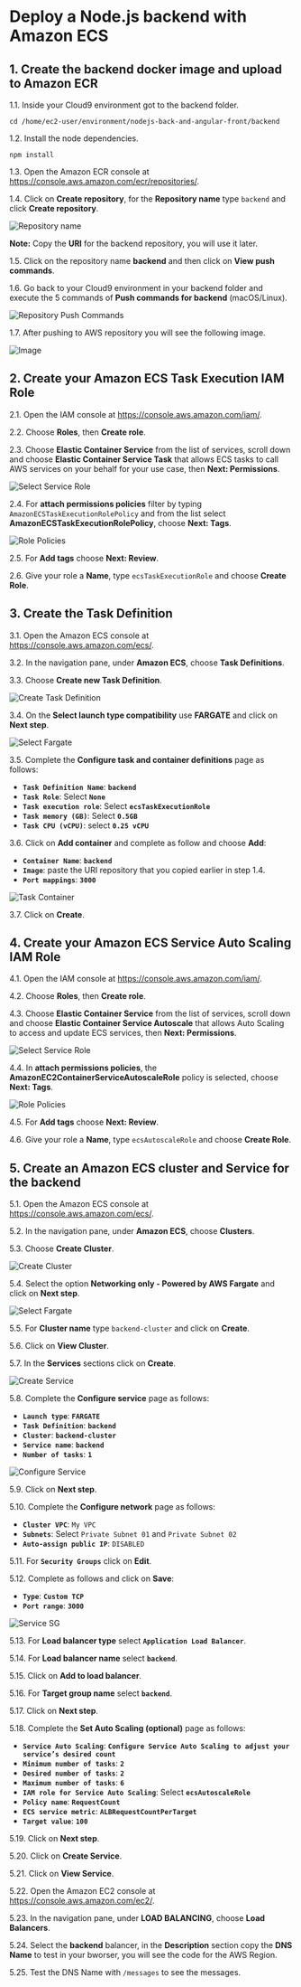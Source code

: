 # Deploy a Node.js backend with Amazon ECS

## 1. Create the backend docker image and upload to Amazon ECR

1.1\. Inside your Cloud9 environment got to the backend folder.

```
cd /home/ec2-user/environment/nodejs-back-and-angular-front/backend
```

1.2\. Install the node dependencies.

```
npm install
```

1.3\. Open the Amazon ECR console at https://console.aws.amazon.com/ecr/repositories/.

1.4\. Click on **Create repository**, for the **Repository name** type `backend` and click **Create repository**.

![Repository name](../images/repository-name.png)

**Note:** Copy the **URI** for the backend repository, you will use it later.

1.5\. Click on the repository name **backend** and then click on **View push commands**.

1.6\. Go back to your Cloud9 environment in your backend folder and execute the 5 commands of **Push commands for backend** (macOS/Linux).

![Repository Push Commands](../images/repository-push-commands.png)

1.7\. After pushing to AWS repository you will see the following image.

![Image](../images/ecr-image.png)

## 2. Create your Amazon ECS Task Execution IAM Role

2.1\. Open the IAM console at https://console.aws.amazon.com/iam/.

2.2\. Choose **Roles**, then **Create role**.

2.3\. Choose **Elastic Container Service** from the list of services, scroll down and choose **Elastic Container Service Task** that allows ECS tasks to call AWS services on your behalf for your use case, then **Next: Permissions**.

![Select Service Role](../images/ecs-role-create.png)

2.4\. For **attach permissions policies** filter by typing `AmazonECSTaskExecutionRolePolicy` and from the list select **AmazonECSTaskExecutionRolePolicy**, choose **Next: Tags**.

![Role Policies](../images/iam-role-policies.png)

2.5\. For **Add tags** choose **Next: Review**.

2.6\. Give your role a **Name**, type `ecsTaskExecutionRole` and choose **Create Role**.

## 3. Create the Task Definition

3.1\. Open the Amazon ECS console at https://console.aws.amazon.com/ecs/.

3.2\. In the navigation pane, under **Amazon ECS**, choose **Task Definitions**.

3.3\. Choose **Create new Task Definition**.

![Create Task Definition](../images/ecs-create-task.png)

3.4\. On the **Select launch type compatibility** use **FARGATE** and click on **Next step**.

![Select Fargate](../images/ecs-task-fargate.png)

3.5\. Complete the **Configure task and container definitions** page as follows:

* **``Task Definition Name``**: **``backend``**
* **``Task Role``**: Select **``None``**
* **``Task execution role``**: Select **``ecsTaskExecutionRole``**
* **``Task memory (GB)``**: Select **``0.5GB``**
* **``Task CPU (vCPU)``**: select **``0.25 vCPU``**

3.6\. Click on **Add container** and complete as follow and choose **Add**:

* **``Container Name``**: **``backend``**
* **``Image``**: paste the URI repository that you copied earlier in step 1.4.
* **``Port mappings``**: **``3000``** 

![Task Container](../images/ecs-task-container.png)

3.7\. Click on **Create**.

## 4. Create your Amazon ECS Service Auto Scaling IAM Role

4.1\. Open the IAM console at https://console.aws.amazon.com/iam/.

4.2\. Choose **Roles**, then **Create role**.

4.3\. Choose **Elastic Container Service** from the list of services, scroll down and choose **Elastic Container Service Autoscale** that allows Auto Scaling to access and update ECS services, then **Next: Permissions**.

![Select Service Role](../images/ecs-role-create-as.png)

4.4\. In **attach permissions policies**, the **AmazonEC2ContainerServiceAutoscaleRole** policy is selected, choose **Next: Tags**.

![Role Policies](../images/iam-role-policies-as.png)

4.5\. For **Add tags** choose **Next: Review**.

4.6\. Give your role a **Name**, type `ecsAutoscaleRole` and choose **Create Role**.

## 5. Create an Amazon ECS cluster and Service for the backend

5.1\. Open the Amazon ECS console at https://console.aws.amazon.com/ecs/.

5.2\. In the navigation pane, under **Amazon ECS**, choose **Clusters**.

5.3\. Choose **Create Cluster**.

![Create Cluster](../images/ecs-create-cluster.png)

5.4\. Select the option **Networking only - Powered by AWS Fargate** and click on **Next step**.

![Select Fargate](../images/ecs-cluster-select-fargate.png)

5.5\. For **Cluster name** type `backend-cluster` and click on **Create**.

5.6\. Click on **View Cluster**.

5.7\. In the **Services** sections click on **Create**.

![Create Service](../images/ecs-create-service.png)

5.8\. Complete the **Configure service** page as follows:

* **``Launch type``**: **``FARGATE``**
* **``Task Definition``**: **``backend``**
* **``Cluster``**: **``backend-cluster``**
* **``Service name``**: **``backend``**
* **``Number of tasks``**: **``1``** 

![Configure Service](../images/ecs-configure-service.png)

5.9\. Click on **Next step**.

5.10\. Complete the **Configure network** page as follows:

* **``Cluster VPC``**: `My VPC`
* **``Subnets``**: Select `Private Subnet 01` and `Private Subnet 02`
* **``Auto-assign public IP``**: `DISABLED`

5.11\. For **``Security Groups``** click on **Edit**.

5.12\. Complete as follows and click on **Save**:

* **``Type``**: **``Custom TCP``**
* **``Port range``**: **``3000``**

![Service SG](../images/ecs-service-sg.png)

5.13\. For **Load balancer type** select **``Application Load Balancer``**.

5.14\. For **Load balancer name** select **``backend``**.

5.15\. Click on **Add to load balancer**.

5.16\. For **Target group name** select **``backend``**.

5.17\. Click on **Next step**.

5.18\. Complete the **Set Auto Scaling (optional)** page as follows:

* **``Service Auto Scaling``**: **``Configure Service Auto Scaling to adjust your service’s desired count``**
* **``Minimum number of tasks``**: **``2``**
* **``Desired number of tasks``**: **``2``**
* **``Maximum number of tasks``**: **``6``**
* **``IAM role for Service Auto Scaling``**: Select **``ecsAutoscaleRole``**
* **``Policy name``**: **``RequestCount``**
* **``ECS service metric``**: **``ALBRequestCountPerTarget``**
* **``Target value``**: **``100``**

5.19\. Click on **Next step**.

5.20\. Click on **Create Service**.

5.21\. Click on **View Service**.

5.22\. Open the Amazon EC2 console at https://console.aws.amazon.com/ec2/.

5.23\. In the navigation pane, under **LOAD BALANCING**, choose **Load Balancers**.

5.24\. Select the **backend** balancer, in the **Description** section copy the **DNS Name** to test in your bworser, you will see the code for the AWS Region.

5.25\. Test the DNS Name with `/messages` to see the messages.
